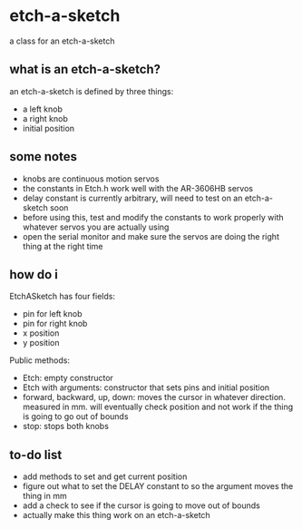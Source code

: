etch-a-sketch
=============

a class for an etch-a-sketch

what is an etch-a-sketch?
-------------------------

an etch-a-sketch is defined by three things:
- a left knob
- a right knob
- initial position

some notes
----------

- knobs are continuous motion servos
- the constants in Etch.h work well with the AR-3606HB servos
- delay constant is currently arbitrary, will need to test on an etch-a-sketch soon
- before using this, test and modify the constants to work properly with whatever servos you are actually using
- open the serial monitor and make sure the servos are doing the right thing at the right time

how do i
--------

EtchASketch has four fields:
- pin for left knob
- pin for right knob
- x position
- y position

Public methods:
- Etch: empty constructor
- Etch with arguments: constructor that sets pins and initial position
- forward, backward, up, down: moves the cursor in whatever direction. measured in mm. will eventually check position and not work if the thing is going to go out of bounds
- stop: stops both knobs

to-do list
----------

- add methods to set and get current position
- figure out what to set the DELAY constant to so the argument moves the thing in mm
- add a check to see if the cursor is going to move out of bounds
- actually make this thing work on an etch-a-sketch
